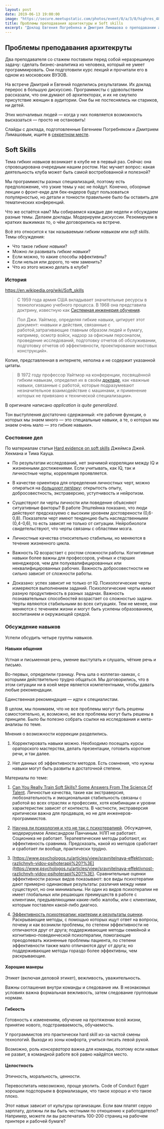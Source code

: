 ```yaml
---
layout: post
date: 2019-06-13 19:00:00
image: "https://secure.meetupstatic.com/photos/event/8/a/3/8/highres_482015384.jpeg"
title: Проблемы преподавания архитектуры и Soft skills
excerpt: "Доклад Евгения Погребняка и Дмитрия Лимашова о преподавании архитектуры и групповое обсуждение soft skills."
---
```


## Проблемы преподавания архитекруты

Два преподавателя со стажем поставили перед собой неразрешимую задачу: сделать бизнес-аналитика из человека, который не умеет программировать. Они подготовили курс лекций и прочитали его в одном из московских ВУЗОВ.

На встрече Дмитрий и Евгений поделились результатами. Их доклад перерос в большую дискуссию. Программисты с удовольствием рассказали, что они думают об архитекторах, и их не смутило присутствие женщин в аудитории. Они бы не постеснялись ни стариков, ни детей.

Этих молчаливых людей&nbsp;&mdash; когда у них появляется возможность высказаться&nbsp;&mdash; просто не остановить!

Слайды с доклада, подготовленные Евгением Погребняком и Дмитрием Лимашовым, ищите в [секретном месте](https://speakerdeck.com/epogrebnyak/it-arkhitiektura-opyt-priepodavaniia).

## Soft Skills

Тема *гибких навыков* возникает в клубе не в первый раз. Сейчас она спровоцирована очередным нашим ростом. Нас мучает вопрос: какая деятельность клуба может быть самой востребованной и полезной?

Мы программисты разных специализаций, поэтому есть предположение, что узкие темы у нас не пойдут. Конечно, обзорные лекции о фронт-енде для бек-ендеров будут пользоваться популярностью, но детали и тонкости правильнее было бы оставить для тематических конференций.

Что же остаётся нам? Мы собираемся каждые две недели и обсуждаем разные темы. Делаем доклады. Модерируем дискуссии. Резюмируем в кратких выжимках то, о чём договорились на встрече.

Всё это относится к так называемым *гибким навыкам* или *soft skills*. Темы обсуждения:

* Что такое *гибкие навыки*?
* Можно ли развивать *гибкие навыки*?
* Если можно, то какие способы эффективны?
* Если нельзя или дорого, то чем заменить?
* Что из этого можно делать в клубе?

### История

https://en.wikipedia.org/wiki/Soft_skills

> C 1959 года армия США вкладывает значительные ресурсы в технологизацию учебного процесса. В 1968 она представила доктрину, известную как [Системная инженерия обучения](https://stacks.stanford.edu/file/druid:tv440px2527/tv440px2527.pdf).

> Пол Джи. Уайтмор, определяя гибкие навыки, цитирует этот документ: &laquo;навыки и действия, связанные с работой,затрагивающие главным образом людей и бумагу, например, осмотр войск, надзор за офисным персоналом, проведение исследований, подготовку отчетов об обслуживании, подготовку отчетов об эффективности, проектирование мостовых конструкций&raquo;.

Копия, представленная в интернете, неполна и не содержит указанной цитаты.

> В 1972 году профессор Уайтмор на конференции, посвящённой гибким навыкам, определил их в своём [докладе](https://archive.org/stream/DTIC_ADA099612/DTIC_ADA099612_djvu.txt), как &laquo;важные навыки, связанные с работой, которые подразумевают незначительное взаимодействие с машинами, и применение которых не привязано к технической специализации&raquo;.

В оригинале написано *application is quite generalized*.

Тон выступления достаточно сдержанный: &laquo;те рабочие функции, о которых мы знаем много&nbsp;&mdash; это специальные навыки, а те, о которых мы знаем очень мало&nbsp;&mdash; это гибкие навыки&raquo;.

### Состояние дел

По материалам статьи [Hard evidence on soft skills](https://www.ncbi.nlm.nih.gov/pmc/articles/PMC3612993/) Джеймса Джей. Хекмана и Тима Кауца.

* По результатам исследований, нет значимой корреляции между IQ и жизненными достижениями. Если учитывать, как IQ, так и личностные черты, корреляция проявляется.

* В качестве ориентира для определения личностных черт, можно опираться на [*большуют пятёрку*](https://ru.wikipedia.org/wiki/Большая_пятёрка_(психология)): открытость опыту, добросовестность, экстраверсию, уступчивость и нейротизм.

* Существуют ли черты личности или поведение объясняют ситуативные факторы? В работе Эпштейнка показано, что люди действуют предсказуемо с высоким уровнем достоврености (0,6-0,8). Показатели черт имеют тенденцию быть наследственными (0,4-0,6), то есть зависят не только от ситуации. Нейробиологи свидетельствуют, что черты связаны с областями мозга.

* Личностные качества относительно стабильны, но меняются в течение жизненного цикла.

* Важность IQ возрастает с ростом сложности работы. Когнитивные навыки более важны для профессоров, учёных и старших менеджеров, чем для полуквалифицированных или неквалифицированных рабочих. Важность добросовестности не сильно зависит от сложности работы.

* Доказано: успех зависит не только от IQ. Психологические черты измеряются выполнением заданий. Психологические черты имеют разную продуктивность в разных задачах. Важность познавательных способностей возрастает со сложностью задачи. Черты являются стабильными во всех ситуациях. Тем не менее, они меняются с течением жизни и могут быть усилены образованием, воспитанием и окружающей средой.

### Обсуждение навыков

Успели обсудить четыре группы навыков.

#### Навыки общения

Устная и письменная речь, умение выступать и слушать, чёткие речь и письмо.

Во-первых, определили границу. Речь шла о коллегах-заиках, с которыми действительно трудно общаться. Мы договорились, что в этом ситуации ни в коей мере является компетентными, чтобы давать любые рекомендации.

Единственная рекомендация&nbsp;&mdash; идти к специалистам.

В целом, мы понимаем, что не все проблемы могут быть решены самостоятельно, и, возможно, не все проблемы могут быть решены в принципе. Было бы полезно собрать ссылки на исследования и мета-анализы по теме.

Мнения о возможности коррекции разделились.

1. Корректировать навыки можно. Необходимо посещать курсы ораторского мастерства, делать презентации, готовить короткие речи, и так далее.

1. Нет данных об эффективности методов. Есть сомнения, что нужны навыки могут быть развиты в достаточной степени.

Материалы по теме:

1. [Can You Really Train Soft Skills? Some Answers From The Science Of Talent](https://www.forbes.com/sites/tomaspremuzic/2018/06/14/can-you-really-train-soft-skills-some-answers-from-the-science-of-talent/#44954dd5c460).
Личностые качества, такие как экстраверсия, любознательность и эмоциональная стабильность связаны с работой во всех отраслях и профессиях, хотя комбинации и уровни характеристик зависят от контекста. В частности, экстраверсия критически важна для продавцов, но не для инженеров-программистов.

1. [Научна ли психология и что не так с психотерапией](https://www.youtube.com/watch?v=MTx3XdcKFDE). Обсуждение, модерируемое Александром Панчиным. НЛП не работает. Соционика не работает. Терапевтические методы работают, их эффективность сравнима. Предсказать, какой из методов сработает и сработает ли вообще, практически трудно.

1. [https://www.psychologos.ru/articles/view/sravnitelnaya-effektivnost-razlichnyh-vidov-psihoterapii%20?%3E](https://www.psychologos.ru/articles/view/sravnitelnaya-effektivnost-razlichnyh-vidov-psihoterapii%20?%3E). Сравнительные оценки эффективности разных видов показывают: все виды психотерапии дают примерно одинаковые результаты: различия между ними существуют, но они минимальны. Ни один из видов психотерапии не имеет глобальных или решающих преимуществ в работе с клиентами, предъявляющими какие-либо жалобы, или с клиентами, которым поставлен какой-либо диагноз. 

1. [Эффективность психотерапии: критерии и результаты оценки](https://www.psychologos.ru/articles/view/effektivnost-psihoterapii-dvoe-zn--kriterii-i-rezultaty-ocenki). Раскрывающие методы, с помощью которых ищут ответ на вопросы, почему и как возникли проблемы, по степени эффективности не отличаются друг от друга; поддерживающие методы семейной и когнитивно-поведенческой психотерапии, помогающие преодолевать жизненные проблемы пациента, по степени эффективности также мало отличаются друг от друга; но поддерживающие методы гораздо более эффективны, чем раскрывающие.

#### Хорошие манеры

Этикет (включая деловой этикет), вежливость, уважительность.

Важны соглашения внутри команды и следование им. В незнакомых условиях важна формальная вежливость, затем следование групповым нормам.

#### Гибкость

Готовность к изменениям, обучение на протяжении всей жизни, принятие нового, подстраиваемость, обучаемость.

У программистов это практически hard skill из-за частой смены технологий. Выходи из зоны комфорта, учиться писать левой рукой.

Возможно, роль *консерватора* важна для команды, поэтому если навык не развит, в командной работе всё равно найдётся место.

#### Целостность

Этичность, моральность, ценности.

Перевоспитать невозможно, проще уволить. Code of Conduct будет хорошим подспорьем в формализации, что такое хорошо и что такое плохо.

Этот навык зависит от культуры организации. Если вам платят серую зарплату, должны ли вы быть честными по отношению к работодателю? Например, можете ли вы распечатать 100-200 страниц на рабочем принтере и рабочей бумаге?

